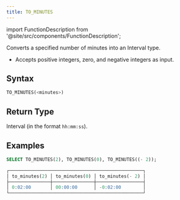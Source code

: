 ```yaml
---
title: TO_MINUTES
---
```

import FunctionDescription from '@site/src/components/FunctionDescription';

<FunctionDescription description="Introduced or updated: v1.2.677"/>

Converts a specified number of minutes into an Interval type.

- Accepts positive integers, zero, and negative integers as input.

## Syntax

```sql
TO_MINUTES(<minutes>)
```

## Return Type

Interval (in the format `hh:mm:ss`).

## Examples

```sql
SELECT TO_MINUTES(2), TO_MINUTES(0), TO_MINUTES((- 2));

┌─────────────────────────────────────────────────┐
│ to_minutes(2) │ to_minutes(0) │ to_minutes(- 2) │
├───────────────┼───────────────┼─────────────────┤
│ 0:02:00       │ 00:00:00      │ -0:02:00        │
└─────────────────────────────────────────────────┘
```